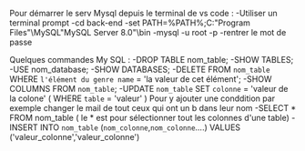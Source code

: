 Pour démarrer le serv Mysql depuis le terminal de vs code : 
    -Utiliser un terminal prompt
    -cd back-end
    -set PATH=%PATH%;C:\"Program Files"\MySQL\"MySQL Server 8.0"\bin
    -mysql -u root -p
    -rentrer le mot de passe 

Quelques commandes My SQL : 
    -DROP TABLE nom_table;
    -SHOW TABLES;
    -USE nom_database;
    -SHOW DATABASES;
    -DELETE FROM `nom_table` WHERE `l'élément du genre name` = 'la valeur de cet élément';
    -SHOW COLUMNS FROM `nom_table`;
    -UPDATE `nom_table` SET `colonne` = 'valeur de la colone' ( WHERE `table` = 'valeur' ) Pour y ajouter une conddition par exemple changer le mail de tout ceux qui ont un b dans leur nom 
    -SELECT * FROM nom_table ( le * est pour sélectionner tout les colonnes d'une table)
    -INSERT INTO `nom_table` (`nom_colonne`,`nom_colonne`....)
        VALUES
     ('valeur_colonne','valeur_colonne')